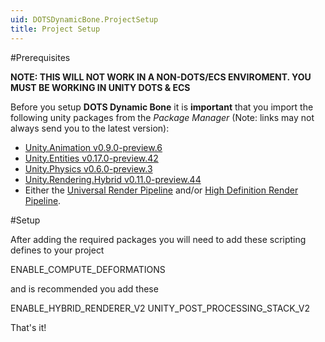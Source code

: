 ```yaml
---
uid: DOTSDynamicBone.ProjectSetup
title: Project Setup
---
```


#Prerequisites

**NOTE: THIS WILL NOT WORK IN A NON-DOTS/ECS ENVIROMENT. YOU MUST BE WORKING IN UNITY DOTS & ECS**

Before you setup **DOTS Dynamic Bone** it is **important** that you import the following unity
packages from the *Package Manager* (Note: links may not always send you to the latest version):

- [Unity.Animation v0.9.0-preview.6](https://docs.unity3d.com/Packages/com.unity.animation@0.9/manual/index.html)
- [Unity.Entities v0.17.0-preview.42](https://docs.unity3d.com/Packages/com.unity.entities@0.17/manual/index.html)
- [Unity.Physics v0.6.0-preview.3](https://docs.unity3d.com/Packages/com.unity.physics@0.6/manual/index.html)
- [Unity.Rendering.Hybrid v0.11.0-preview.44](https://docs.unity3d.com/Packages/com.unity.rendering.hybrid@0.11/manual/index.html)
- Either the [Universal Render Pipeline](https://docs.unity3d.com/Packages/com.unity.render-pipelines.high-definition@11.0/manual/index.html
) and/or [High Definition Render Pipeline](https://docs.unity3d.com/Packages/com.unity.render-pipelines.universal@11.0/manual/index.html).

#Setup

After adding the required packages you will need to add these scripting defines to your project

ENABLE_COMPUTE_DEFORMATIONS

and is recommended you add these

ENABLE_HYBRID_RENDERER_V2
UNITY_POST_PROCESSING_STACK_V2

That's it!
